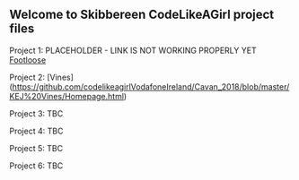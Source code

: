 ## Welcome to Skibbereen CodeLikeAGirl project files


Project 1: PLACEHOLDER - LINK IS NOT WORKING PROPERLY YET [Footloose](https://github.com/codelikeagirlVodafoneIreland/Cavan2018/Footloose/index.html)

Project 2: [Vines] (https://github.com/codelikeagirlVodafoneIreland/Cavan_2018/blob/master/KEJ%20Vines/Homepage.html)

Project 3: TBC

Project 4: TBC

Project 5: TBC

Project 6: TBC
